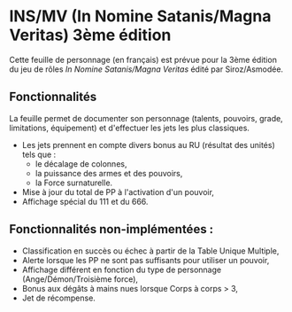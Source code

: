 # INS/MV (In Nomine Satanis/Magna Veritas) 3ème édition

Cette feuille de personnage (en français) est prévue pour la 3ème édition du jeu de rôles *In Nomine Satanis/Magna Veritas* édité par Siroz/Asmodée.

## Fonctionnalités

La feuille permet de documenter son personnage (talents, pouvoirs, grade, limitations, équipement) et d'effectuer les jets les plus classiques.

- Les jets prennent en compte divers bonus au RU (résultat des unités) tels que :
  * le décalage de colonnes,
  * la puissance des armes et des pouvoirs,
  * la Force surnaturelle.
- Mise à jour du total de PP à l'activation d'un pouvoir,
- Affichage spécial du 111 et du 666.


## Fonctionnalités non-implémentées :
  * Classification en succès ou échec à partir de la Table Unique Multiple,
  * Alerte lorsque les PP ne sont pas suffisants pour utiliser un pouvoir,
  * Affichage différent en fonction du type de personnage (Ange/Démon/Troisième force),
  * Bonus aux dégâts à mains nues lorsque Corps à corps > 3,
  * Jet de récompense.